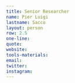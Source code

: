 ```yaml
---
title: Senior Researcher
name: Pier Luigi
lastname: Sacco
layout: person
row: 2.5
one-line: 
quote: 
website: 
tools-materials: 
email: 
twitter: 
instagram: 
---
```


